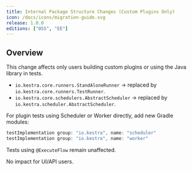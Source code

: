 ```yaml
---
title: Internal Package Structure Changes (Custom Plugins Only)
icon: /docs/icons/migration-guide.svg
release: 1.0.0
editions: ["OSS", "EE"]
---
```


## Overview

This change affects only users building custom plugins or using the Java library in tests.

- `io.kestra.core.runners.StandAloneRunner` → replaced by `io.kestra.core.runners.TestRunner`.
- `io.kestra.core.schedulers.AbstractScheduler` → replaced by `io.kestra.scheduler.AbstractScheduler`.

For plugin tests using Scheduler or Worker directly, add new Gradle modules:

```groovy
testImplementation group: "io.kestra", name: "scheduler"
testImplementation group: "io.kestra", name: "worker"
```

Tests using `@ExecuteFlow` remain unaffected.

No impact for UI/API users.
